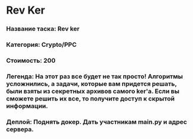 # Rev Ker


### Название таска: Rev ker

### Категория: Crypto/PPC

### Стоимость: 200

### Легенда: На этот раз все будет не так просто! Алгоритмы усложнились, а задачи, которые вам придется решать, были взяты из секретных архивов самого ker'а. Если вы сможете решить их все, то получите доступ к скрытой информации.

### Деплой: Поднять докер. Дать участникам main.py и адрес сервера.